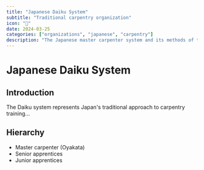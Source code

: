 ```yaml
---
title: "Japanese Daiku System"
subtitle: "Traditional carpentry organization"
icon: "🏯"
date: 2024-03-25
categories: ["organizations", "japanese", "carpentry"]
description: "The Japanese master carpenter system and its methods of training"
---
```


# Japanese Daiku System

## Introduction

The Daiku system represents Japan's traditional approach to carpentry training...

## Hierarchy

- Master carpenter (Oyakata)
- Senior apprentices
- Junior apprentices 